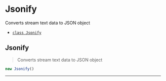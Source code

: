 # Jsonify

Converts stream text data to JSON object


- [`class Jsonify`](#class-jsonify)




<a id="class-jsonify"></a><h2>Jsonify</h2>
> Converts stream text data to JSON object



```javascript
new Jsonify()
```
---







